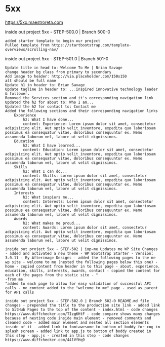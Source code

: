 # 5xx

https://5xx.maestroreta.com

inside out project 5xx - STEP-500.0 | Branch 500-0

    added starter template to begin our project
    Pulled template from https://startbootstrap.com/template-overviews/scrolling-nav/

inside out project 5xx - STEP-501.0 | Branch 501-0

    Update title in head to: Welcome To Me | Brian Savage
    change header bg class from primary to secondary
    Add image to header: http://via.placeholder.com/150x150
    alt should be full name
    Update h1 in header to: Brian Savage
    Update tagline in header to: ...inspired innovative technology leader & follower.
    Removed the Services section and it's corresponding navigation link
    Updated the h2 for about to: Who I am...
    Updated the h2 for contact to: Contact me
    Added the following sections and their corresponding navigation links
        Experience
            h2: What I have done...
            content: Experience: Lorem ipsum dolor sit amet, consectetur adipisicing elit. Aut optio velit inventore, expedita quo laboriosam possimus ea consequatur vitae, doloribus consequuntur ex. Nemo assumenda laborum vel, labore ut velit dignissimos.
        Education
            h2: What I have learned...
            content: Education: Lorem ipsum dolor sit amet, consectetur adipisicing elit. Aut optio velit inventore, expedita quo laboriosam possimus ea consequatur vitae, doloribus consequuntur ex. Nemo assumenda laborum vel, labore ut velit dignissimos.
        Skills
            h2: What I can do...
            content: Skills: Lorem ipsum dolor sit amet, consectetur adipisicing elit. Aut optio velit inventore, expedita quo laboriosam possimus ea consequatur vitae, doloribus consequuntur ex. Nemo assumenda laborum vel, labore ut velit dignissimos.
        Interests
            h2: What inspiers me...
            content: Interests: Lorem ipsum dolor sit amet, consectetur adipisicing elit. Aut optio velit inventore, expedita quo laboriosam possimus ea consequatur vitae, doloribus consequuntur ex. Nemo assumenda laborum vel, labore ut velit dignissimos.
        Awards
            h2: What makes me proud...
            content: Awards: Lorem ipsum dolor sit amet, consectetur adipisicing elit. Aut optio velit inventore, expedita quo laboriosam possimus ea consequatur vitae, doloribus consequuntur ex. Nemo assumenda laborum vel, labore ut velit dignissimos.

    inside out project 5xx - STEP-502 | iop-me Updates me WP Site Changes - added and activated a new theme - WP Bootstrap Starter - Version: 3.0.11 - By Afterimage Designs - added the following pages to the me wp site - welcome to me (nested the following pages below this one) - home - copied content from header in to this page - about, experience, education, skills, interests, awards, contact - copied the content for each of the pages from the static site - "
    -from me
    "added to each page to allow for easy validation of successful API calls - no content added to the "welcome to me" page - used as parent for API calls

    inside out project 5xx - STEP-502.0 | Branch 502-0 README.md file changes - prepended the title to the production site link - added link to GitHub Pages to the top of the content - index.html - code changes https://www.diffchecker.com/TIzg6HtF - code compare shows many changes because of nesting code inside main element - removed comments and cleaned code - added main element and nested all section elements inside of it - added link to fontawesome to bottom of boddy for cog in splash screen - added link to app.js to bottom of boddy created in this step - app.js - created in this step - code changes https://www.diffchecker.com/44lVfHq9
